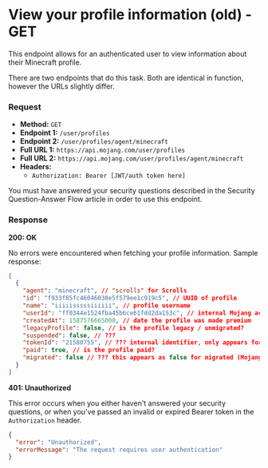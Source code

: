 # View your profile information (old) - GET
This endpoint allows for an authenticated user to view information about their Minecraft profile.

There are two endpoints that do this task. Both are identical in function, however the URLs slightly differ.

### Request
- **Method:** `GET`
- **Endpoint 1:** `/user/profiles`
- **Endpoint 2:** `/user/profiles/agent/minecraft`
- **Full URL 1:** `https://api.mojang.com/user/profiles`
- **Full URL 2:** `https://api.mojang.com/user/profiles/agent/minecraft`
- **Headers:**
    - `Authorization: Bearer [JWT/auth token here]`

You must have answered your security questions described in the Security Question-Answer Flow article in order to use this endpoint.

### Response
**200: OK**

No errors were encountered when fetching your profile information. Sample response:

```json
[
  {
    "agent": "minecraft", // "scrolls" for Scrolls
    "id": "f933f85fc46046038e5f579ee1c919c5", // UUID of profile
    "name": "iiiiisssssiiiiii", // profile username
    "userId": "ff0344e1524fba45b6ce61fdd2da153c", // internal Mojang account identifier (not UUID)
    "createdAt": 1587576665000, // date the profile was made premium
    "legacyProfile": false, // is the profile legacy / unmigrated?
    "suspended": false, // ???
    "tokenId": "21580755", // ??? internal identifier, only appears for accounts created as Mojang accounts, NOT accounts that were previously unmigrated/legacy
    "paid": true, // is the profile paid?
    "migrated": false // ??? this appears as false for migrated (Mojang) accounts as well
  }
]
```

**401: Unauthorized**

This error occurs when you either haven't answered your security questions, or when you've passed an invalid or expired Bearer token in the `Authorization` header.

```json
{
  "error": "Unauthorized",
  "errorMessage": "The request requires user authentication"
}
```
